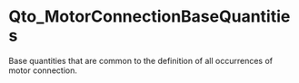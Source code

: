 # Qto_MotorConnectionBaseQuantities

Base quantities that are common to the definition of all occurrences of motor connection.
